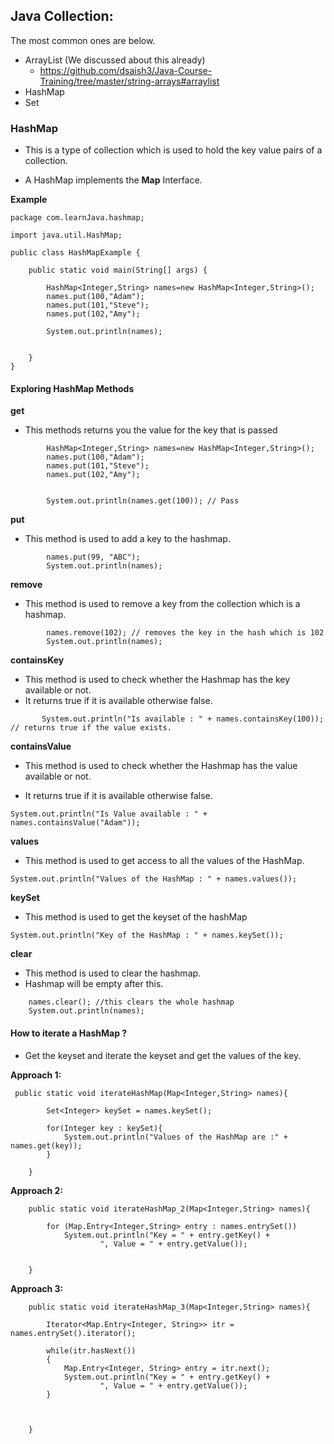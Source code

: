 ## Java Collection:

The most common ones are below.

-   ArrayList (We discussed about this already)
    - https://github.com/dsaish3/Java-Course-Training/tree/master/string-arrays#arraylist
-   HashMap
-   Set

### HashMap

-   This is a type of collection which is used to hold the key value pairs of a collection.

-   A HashMap implements the **Map** Interface.

**Example**

```aidl
package com.learnJava.hashmap;

import java.util.HashMap;

public class HashMapExample {

    public static void main(String[] args) {

        HashMap<Integer,String> names=new HashMap<Integer,String>();
        names.put(100,"Adam");
        names.put(101,"Steve");
        names.put(102,"Amy");

        System.out.println(names);

        
    }
}
```

#### Exploring HashMap Methods

**get**

-   This methods returns you the value for the key that is passed

```aidl
        HashMap<Integer,String> names=new HashMap<Integer,String>();
        names.put(100,"Adam");
        names.put(101,"Steve");
        names.put(102,"Amy");


        System.out.println(names.get(100)); // Pass 

```


**put**

-   This method is used to add a key to the hashmap.

```aidl
        names.put(99, "ABC");
        System.out.println(names);

```

**remove**

-   This method is used to remove a key from the collection which is a hashmap.

```aidl
        names.remove(102); // removes the key in the hash which is 102
        System.out.println(names);
```

**containsKey**

-   This method is used to check whether the Hashmap has the key available or not.
-   It returns true if it is available otherwise false.

```aidl
       System.out.println("Is available : " + names.containsKey(100)); // returns true if the value exists.
```

**containsValue**

-   This method is used to check whether the Hashmap has the value available or not.

-   It returns true if it is available otherwise false.

```aidl
System.out.println("Is Value available : " + names.containsValue("Adam"));
```

**values**

-   This method is used to get access to all the values of the HashMap.

```aidl
System.out.println("Values of the HashMap : " + names.values());
```

**keySet**

-   This method is used to get the keyset of the hashMap

```aidl
System.out.println("Key of the HashMap : " + names.keySet());
```

**clear**
-   This method is used to clear the hashmap.
-   Hashmap will be empty after this.

```aidl
    names.clear(); //this clears the whole hashmap
    System.out.println(names);
```

#### How to iterate a HashMap ?

-   Get the keyset and iterate the keyset and get the values of the key.

**Approach 1:**
```aidl
 public static void iterateHashMap(Map<Integer,String> names){

        Set<Integer> keySet = names.keySet();

        for(Integer key : keySet){
            System.out.println("Values of the HashMap are :" + names.get(key));
        }

    }
```
**Approach 2:**

```aidl
    public static void iterateHashMap_2(Map<Integer,String> names){

        for (Map.Entry<Integer,String> entry : names.entrySet())
            System.out.println("Key = " + entry.getKey() +
                    ", Value = " + entry.getValue());


    }

```

**Approach 3:**

```aidl
    public static void iterateHashMap_3(Map<Integer,String> names){

        Iterator<Map.Entry<Integer, String>> itr = names.entrySet().iterator();

        while(itr.hasNext())
        {
            Map.Entry<Integer, String> entry = itr.next();
            System.out.println("Key = " + entry.getKey() +
                    ", Value = " + entry.getValue());
        }



    }
```




